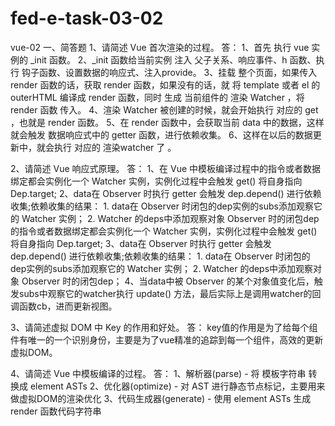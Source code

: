 # fed-e-task-03-02
vue-02
一、简答题
1、请简述 Vue 首次渲染的过程。
答：
    1、首先 执行 vue 实例的 _init 函数。
    2、_init 函数给当前实例 注入 父子关系、响应事件、h 函数、执行 钩子函数、设置数据的响应式、注入provide。
    3、挂载 整个页面，如果传入 render 函数的话，获取 render 函数，如果没有的话，就 将 template 或者 el 的outerHTML 编译成 render 函数，同时 生成 当前组件的 渲染 Watcher ，将 render 函数 传入。
    4、渲染 Watcher 被创建的时候，就会开始执行 对应的 get ，也就是 render 函数。
    5、在 render 函数中，会获取当前 data 中的数据，这样就会触发 数据响应式中的 getter 函数，进行依赖收集。
    6、这样在以后的数据更新中，就会执行 对应的 渲染watcher 了 。

2、请简述 Vue 响应式原理。
答：
    1、在 Vue 中模板编译过程中的指令或者数据绑定都会实例化一个 Watcher 实例，实例化过程中会触发 get() 将自身指向 Dep.target;
    2、data在 Observer 时执行 getter 会触发 dep.depend() 进行依赖收集;依赖收集的结果：
        1. data在 Observer 时闭包的dep实例的subs添加观察它的 Watcher 实例；
        2. Watcher 的deps中添加观察对象 Observer 时的闭包dep的指令或者数据绑定都会实例化一个 Watcher 实例，实例化过程中会触发 get() 将自身指向 Dep.target;
    3、data在 Observer 时执行 getter 会触发 dep.depend() 进行依赖收集;依赖收集的结果：
        1. data在 Observer 时闭包的dep实例的subs添加观察它的 Watcher 实例；
        2. Watcher 的deps中添加观察对象 Observer 时的闭包dep；
    4、当data中被 Observer 的某个对象值变化后，触发subs中观察它的watcher执行 update() 方法，最后实际上是调用watcher的回调函数cb，进而更新视图。

3、请简述虚拟 DOM 中 Key 的作用和好处。
答：
    key值的作用是为了给每个组件有唯一的一个识别身份，主要是为了vue精准的追踪到每一个组件，高效的更新虚拟DOM。

4、请简述 Vue 中模板编译的过程。
答：
    1、解析器(parse) - 将 模板字符串 转换成 element ASTs
    2、优化器(optimize) - 对 AST 进行静态节点标记，主要用来做虚拟DOM的渲染优化
    3、代码生成器(generate) - 使用 element ASTs 生成 render 函数代码字符串

